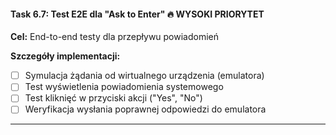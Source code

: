 #### **Task 6.7: Test E2E dla "Ask to Enter"** 🔥 WYSOKI PRIORYTET
**Cel:** End-to-end testy dla przepływu powiadomień

**Szczegóły implementacji:**
- [ ] Symulacja żądania od wirtualnego urządzenia (emulatora)
- [ ] Test wyświetlenia powiadomienia systemowego
- [ ] Test kliknięć w przyciski akcji ("Yes", "No")
- [ ] Weryfikacja wysłania poprawnej odpowiedzi do emulatora

---

